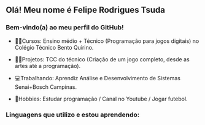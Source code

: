 ## Olá! Meu nome é Felipe Rodrigues Tsuda
### Bem-vindo(a) ao meu perfil do GitHub!

- 👨‍🏫Cursos: Ensino médio + Técnico (Programação para jogos digitais) no Colégio Técnico Bento Quirino.

- 👩‍💻Projetos: TCC do técnico (Criação de um jogo completo, desde as artes até a programação).

- 💻Trabalhando: Aprendiz Análise e Desenvolvimento de Sistemas Senai+Bosch Campinas.

- 🎈Hobbies: Estudar programação / Canal no Youtube / Jogar futebol.

### Linguagens que utilizo e estou aprendendo:


